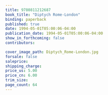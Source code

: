 ```yaml
---
title: 9780811212687
book_title: "Diptych Rome-London"
binding: paperback
published: true
date: 1994-05-01T05:00:06-04:00
publication_date: 1994-05-01T05:00:06-04:00
show_in_forthcoming: false
contributors:

cover_image_path: Diptych_Rome-London.jpg
forsale: false
saleprice:
shipping_charge:
price_us: 5.00
price_cn: 6.00
trim_size:
page_count: 64
---
```


